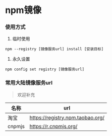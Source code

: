 # npm镜像

### 使用方式

1. 临时使用

```
npm --registry [镜像服务url] install [安装目标]
```

1. 永久设置

```
npm config set registry [镜像服务url]
```

### 常用大陆镜像服务url

> 欢迎补充

| 名称     | url                              |
| ------ | -------------------------------- |
| 淘宝     | https://registry.npm.taobao.org/ |
| cnpmjs | https://r.cnpmjs.org/            |
